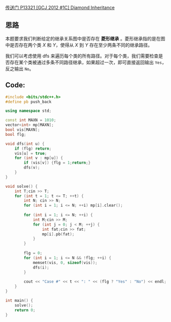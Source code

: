 [传送门 P13321 [GCJ 2012 #1C] Diamond Inheritance](https://www.luogu.com.cn/problem/P13321)

## 思路

本题要求我们判断给定的继承关系图中是否存在 **菱形继承** 。菱形继承指的是在图中是否存在两个类 $X$ 和 $Y$，使得从 $X$ 到 $Y$ 存在至少两条不同的继承路径。

我们可以考虑使用 dfs 来遍历每个类的所有路径。对于每个类，我们需要检查是否存在某个类被通过多条不同路径继承，如果超过一次，即可直接返回输出 `Yes`，反之输出 `No`。

## Code:

```cpp
#include <bits/stdc++.h>
#define pb push_back

using namespace std;

const int MAXN = 1010;
vector<int> mp[MAXN];
bool vis[MAXN];
bool flg;

void dfs(int u) {
	if (flg) return;
	vis[u] = true;
	for (int v : mp[u]) {
		if (vis[v]) {flg = 1;return;}
		dfs(v);
	}
}

void solve() {
	int T;cin >> T;
	for (int t = 1; t <= T; ++t) {
		int N; cin >> N;
		for (int i = 1; i <= N; ++i) mp[i].clear();
		
		for (int i = 1; i <= N; ++i) {
			int M;cin >> M;
			for (int j = 0; j < M; ++j) {
				int fat;cin >> fat;
				mp[i].pb(fat);
			}
		}
		
		flg = 0;
		for (int i = 1; i <= N && !flg; ++i) {
			memset(vis, 0, sizeof(vis));
			dfs(i);
		}
		
		cout << "Case #" << t << ": " << (flg ? "Yes" : "No") << endl;
	}
}

int main() {
	solve();
	return 0;
}
```